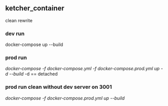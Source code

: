 ## ketcher_container
clean rewrite
### dev run
docker-compose up --build
### prod run 
_docker-compose -f docker-compose.yml -f docker-compose.prod.yml up -d --build_
-d == detached

### prod run clean without dev server on 3001
_docker-compose -f docker-compose.prod.yml up --build_